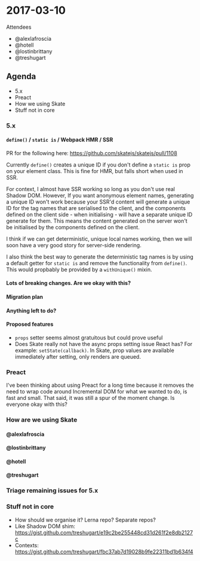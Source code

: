 # 2017-03-10

Attendees

- @alexlafroscia
- @hotell
- @lostinbrittany
- @treshugart

## Agenda

- 5.x
- Preact
- How we using Skate
- Stuff not in core

### 5.x

#### `define()` / `static is` / Webpack HMR / SSR

PR for the following here: https://github.com/skatejs/skatejs/pull/1108

Currently `define()` creates a unique ID if you don't define a `static is` prop on your element class. This is fine for HMR, but falls short when used in SSR.

For context, I almost have SSR working so long as you don't use real Shadow DOM. However, If you want anonymous element names, generating a unique ID won't work because your SSR'd content will generate a unique ID for the tag names that are serialised to the client, and the components defined on the client side - when initialising - will have a separate unique ID generate for them. This means the content generated on the server won't be initialised by the components defined on the client.

I think if we can get deterministic, unique local names working, then we will soon have a very good story for server-side rendering.

I also think the best way to generate the deterministic tag names is by using a default getter for `static is` and remove the functionality from `define()`. This would propbably be provided by a `withUnique()` mixin.

#### Lots of breaking changes. Are we okay with this?

#### Migration plan

#### Anything left to do?

#### Proposed features

- `props` setter seems almost gratuitous but could prove useful
- Does Skate really not have the async props setting issue React has? For example: `setState(callback)`. In Skate, prop values are available immediately after setting, only renders are queued.

### Preact

I've been thinking about using Preact for a long time because it removes the need to wrap code around Incremental DOM for what we wanted to do, is fast and small. That said, it was still a spur of the moment change. Is everyone okay with this?

### How are we using Skate

#### @alexlafroscia

#### @lostinbrittany

#### @hotell

#### @treshugart

### Triage remaining issues for 5.x

### Stuff not in core

- How should we organise it? Lerna repo? Separate repos?
- Like Shadow DOM shim: https://gist.github.com/treshugart/e19c2be255448cd31d261f2e8db2127c
- Contexts: https://gist.github.com/treshugart/fbc37ab7d19028b9fe22311bd1b634f4
